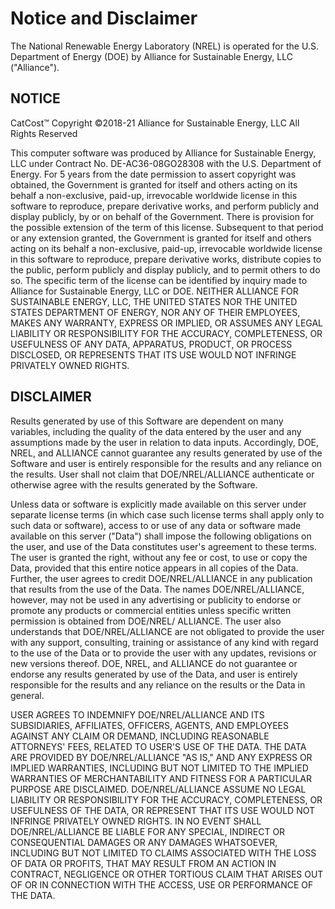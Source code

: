 # Notice and Disclaimer

The National Renewable Energy Laboratory (NREL) is operated for the U.S. Department of Energy (DOE) by Alliance for Sustainable Energy, LLC ("Alliance").

## NOTICE

CatCost&trade; Copyright &copy;2018-21 Alliance for Sustainable Energy, LLC All Rights Reserved

This computer software was produced by Alliance for Sustainable Energy, LLC under Contract No. DE-AC36-08GO28308 with the U.S. Department of Energy. For 5 years from the date permission to assert copyright was obtained, the Government is granted for itself and others acting on its behalf a non-exclusive, paid-up, irrevocable worldwide license in this software to reproduce, prepare derivative works, and perform publicly and display publicly, by or on behalf of the Government. There is provision for the possible extension of the term of this license. Subsequent to that period or any extension granted, the Government is granted for itself and others acting on its behalf a non-exclusive, paid-up, irrevocable worldwide license in this software to reproduce, prepare derivative works, distribute copies to the public, perform publicly and display publicly, and to permit others to do so. The specific term of the license can be identified by inquiry made to Alliance for Sustainable Energy, LLC or DOE. NEITHER ALLIANCE FOR SUSTAINABLE ENERGY, LLC, THE UNITED STATES NOR THE UNITED STATES DEPARTMENT OF ENERGY, NOR ANY OF THEIR EMPLOYEES, MAKES ANY WARRANTY, EXPRESS OR IMPLIED, OR ASSUMES ANY LEGAL LIABILITY OR RESPONSIBILITY FOR THE ACCURACY, COMPLETENESS, OR USEFULNESS OF ANY DATA, APPARATUS, PRODUCT, OR PROCESS DISCLOSED, OR REPRESENTS THAT ITS USE WOULD NOT INFRINGE PRIVATELY OWNED RIGHTS.

## DISCLAIMER

Results generated by use of this Software are dependent on many variables, including the quality of the data entered by the user and any assumptions made by the user in relation to data inputs.  Accordingly, DOE, NREL, and ALLIANCE cannot guarantee any results generated by use of the Software and user is entirely responsible for the results and any reliance on the results.  User shall not claim that DOE/NREL/ALLIANCE authenticate or otherwise agree with the results generated by the Software.

Unless data or software is explicitly made available on this server under separate license terms (in which case such license terms shall apply only to such data or software), access to or use of any data or software made available on this server ("Data") shall impose the following obligations on the user, and use of the Data constitutes user's agreement to these terms. The user is granted the right, without any fee or cost, to use or copy the Data, provided that this entire notice appears in all copies of the Data. Further, the user agrees to credit DOE/NREL/ALLIANCE in any publication that results from the use of the Data. The names DOE/NREL/ALLIANCE, however, may not be used in any advertising or publicity to endorse or promote any products or commercial entities unless specific written permission is obtained from DOE/NREL/ ALLIANCE. The user also understands that DOE/NREL/ALLIANCE are not obligated to provide the user with any support, consulting, training or assistance of any kind with regard to the use of the Data or to provide the user with any updates, revisions or new versions thereof. DOE, NREL, and ALLIANCE do not guarantee or endorse any results generated by use of the Data, and user is entirely responsible for the results and any reliance on the results or the Data in general. 
    
USER AGREES TO INDEMNIFY DOE/NREL/ALLIANCE AND ITS SUBSIDIARIES, AFFILIATES, OFFICERS, AGENTS, AND EMPLOYEES AGAINST ANY CLAIM OR DEMAND, INCLUDING REASONABLE ATTORNEYS' FEES, RELATED TO USER'S USE OF THE DATA. THE DATA ARE PROVIDED BY DOE/NREL/ALLIANCE "AS IS," AND ANY EXPRESS OR IMPLIED WARRANTIES, INCLUDING BUT NOT LIMITED TO THE IMPLIED WARRANTIES OF MERCHANTABILITY AND FITNESS FOR A PARTICULAR PURPOSE ARE DISCLAIMED. DOE/NREL/ALLIANCE ASSUME NO LEGAL LIABILITY OR RESPONSIBILITY FOR THE ACCURACY, COMPLETENESS, OR USEFULNESS OF THE DATA, OR REPRESENT THAT ITS USE WOULD NOT INFRINGE PRIVATELY OWNED RIGHTS. IN NO EVENT SHALL DOE/NREL/ALLIANCE BE LIABLE FOR ANY SPECIAL, INDIRECT OR CONSEQUENTIAL DAMAGES OR ANY DAMAGES WHATSOEVER, INCLUDING BUT NOT LIMITED TO CLAIMS ASSOCIATED WITH THE LOSS OF DATA OR PROFITS, THAT MAY RESULT FROM AN ACTION IN CONTRACT, NEGLIGENCE OR OTHER TORTIOUS CLAIM THAT ARISES OUT OF OR IN CONNECTION WITH THE ACCESS, USE OR PERFORMANCE OF THE DATA.
